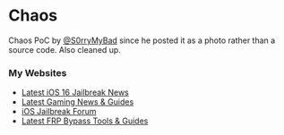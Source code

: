 # Chaos
Chaos PoC by <a href = "https://twitter.com/s0rrymybad">@S0rryMyBad</a> since he posted it as a photo rather than a source code. Also cleaned up.

### My Websites
* <a href="https://idevicecentral.com">Latest iOS 16 Jailbreak News</a>
* <a href="https://gametutorialpro.com">Latest Gaming News & Guides</a>
* <a href="https://jailbreak.fce365.info">iOS Jailbreak Forum</a>
* <a href="https://gsmbypass.com">Latest FRP Bypass Tools & Guides</a>
